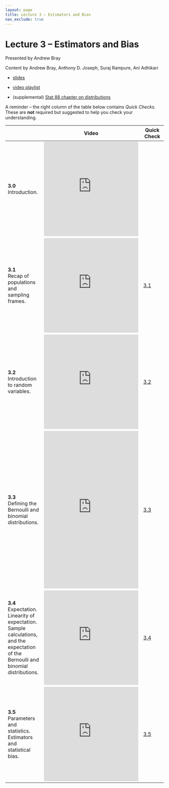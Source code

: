 ```yaml
---
layout: page
title: Lecture 3 – Estimators and Bias
nav_exclude: true
---
```


# Lecture 3 – Estimators and Bias

Presented by Andrew Bray

Content by Andrew Bray, Anthony D. Joseph, Suraj Rampure, Ani Adhikari

- [slides](https://docs.google.com/presentation/d/1m5ixdPsRM2vvSXLTHj3bUFwqPgSoXhZNXOdn24R-NS4/edit?usp=sharing)
- [video playlist](https://www.youtube.com/playlist?list=PLQCcNQgUcDfoA5tNQjJed7ElqHdvSO-Bu)


- (supplemental) [Stat 88 chapter on distributions](http://stat88.org/textbook/notebooks/Chapter_03/03_The_Binomial_Distribution.html)

A reminder – the right column of the table below contains _Quick Checks_. These are **not** required but suggested to help you check your understanding.

<table>
<colgroup>
<col style="width: 25%" />
<col style="width: 25%" />
<col style="width: 25%" />
</colgroup>
<thead>
<tr class="header">
<th></th>
<th>Video</th>
<th>Quick Check</th>
</tr>
</thead>
<tbody>
<tr>
<td><strong>3.0</strong> <br>Introduction.</td>
<td><iframe width="300" height="300" height src="https://youtube.com/embed/1HL7kVNo-9E" frameborder="0" allow="accelerometer; autoplay; encrypted-media; gyroscope; picture-in-picture" allowfullscreen></iframe></td>
<td></td>
</tr>
<tr>
<td><strong>3.1</strong> <br>Recap of populations and sampling frames.</td>
<td><iframe width="300" height="300" height src="https://youtube.com/embed/ZwjUFEY3Jz4" frameborder="0" allow="accelerometer; autoplay; encrypted-media; gyroscope; picture-in-picture" allowfullscreen></iframe></td>
<td><a href="https://docs.google.com/forms/d/e/1FAIpQLSc_YVqwJ2xY4nPm9Bvw9Uvo5XI4YXT3srJjdvWJ3Z_RxmE5wg/viewform?usp=sf_link" target="\_blank">3.1</a></td>
</tr>
<tr>
<td><strong>3.2</strong> <br> Introduction to random variables.</td>
<td><iframe width="300" height="300" height src="https://youtube.com/embed/5ECLjehAYfo" frameborder="0" allow="accelerometer; autoplay; encrypted-media; gyroscope; picture-in-picture" allowfullscreen></iframe></td>
<td><a href="https://docs.google.com/forms/d/e/1FAIpQLSe1sMOMJ181NrlKthf0_W3a5hsaVl7pTH52aRKor_1YKBCjSw/viewform?usp=sf_link" target="\_blank">3.2</a></td>
</tr>
<tr>
<td><strong>3.3</strong> <br> Defining the Bernoulli and binomial distributions. </td>
<td><iframe width="300" height="500" height src="https://youtube.com/embed/SKQsIjHiOag" frameborder="0" allow="accelerometer; autoplay; encrypted-media; gyroscope; picture-in-picture" allowfullscreen></iframe></td>
<td><a href="https://docs.google.com/forms/d/e/1FAIpQLSfEWXy_AYS2i3E5H5prAzgLtm0Xu-M48nL0hFPw8QVMaNl__Q/viewform?usp=sf_link" target="\_blank">3.3</a></td>
</tr>
<tr>
<td><strong>3.4</strong> <br> Expectation. Linearity of expectation. Sample calculations, and the expectation of the Bernoulli and binomial distributions.</td>
<td><iframe width="300" height="300" height src="https://youtube.com/embed/ctjiSebZNZU" frameborder="0" allow="accelerometer; autoplay; encrypted-media; gyroscope; picture-in-picture" allowfullscreen></iframe></td>
<td><a href="https://docs.google.com/forms/d/e/1FAIpQLSe10ZbATvxFQIAdjjQ4-8reV7uYxZpleFxM6gXTO3Wf-GFh9g/viewform?usp=sf_link" target="\_blank">3.4</a></td>
</tr>
<tr>
<td><strong>3.5</strong> <br> Parameters and statistics. Estimators and statistical bias.</td>
<td><iframe width="300" height="300" height src="https://youtube.com/embed/6PSn3Ya7iVw" frameborder="0" allow="accelerometer; autoplay; encrypted-media; gyroscope; picture-in-picture" allowfullscreen></iframe></td>
<td><a href="https://docs.google.com/forms/d/e/1FAIpQLSeen96Dr-sEGQkyvEikzWKFLaivxwHkBhHDjWGIQJtnx3I9QA/viewform?usp=sf_link" target="\_blank">3.5</a></td>
</tr>
